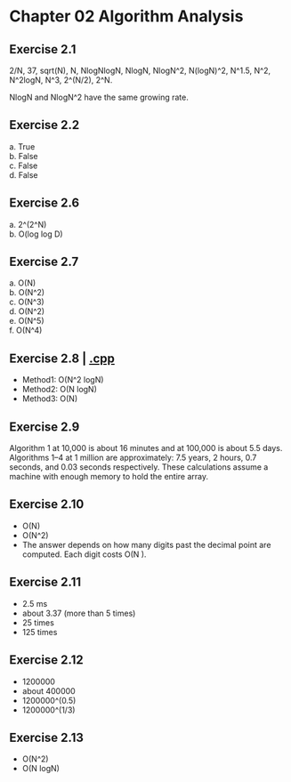 # Chapter 02 Algorithm Analysis

## Exercise 2.1

2/N, 37, sqrt(N), N, NlogNlogN, NlogN, NlogN^2, N(logN)^2, N^1.5, N^2, N^2logN, N^3, 2^(N/2), 2^N.

NlogN and NlogN^2 have the same growing rate.

## Exercise 2.2

a. True  
b. False  
c. False  
d. False

## Exercise 2.6

a. 2^(2^N)  
b. O(log log D)

## Exercise 2.7

a. O(N)  
b. O(N^2)  
c. O(N^3)  
d. O(N^2)  
e. O(N^5)  
f. O(N^4)

## Exercise 2.8 | [.cpp](ex02_08.cpp)

- Method1: O(N^2 logN)
- Method2: O(N logN)
- Method3: O(N)

## Exercise 2.9

Algorithm 1 at 10,000 is about 16 minutes and at 100,000 is about 5.5 days. Algorithms 1–4 at 1 million are approximately: 7.5 years, 2 hours, 0.7 seconds, and 0.03 seconds respectively. These calculations assume a machine with enough memory to hold the entire array.

## Exercise 2.10

- O(N)
- O(N^2)
- The answer depends on how many digits past the decimal point are computed. Each digit costs O(N ).

## Exercise 2.11

- 2.5 ms
- about 3.37 (more than 5 times)
- 25 times
- 125 times

## Exercise 2.12

- 1200000
- about 400000
- 1200000^(0.5)
- 1200000^(1/3)

## Exercise 2.13

- O(N^2)
- O(N logN)



